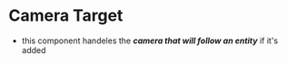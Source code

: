 # Camera Target
- this component handeles the ***camera that will follow an entity*** if it's added
